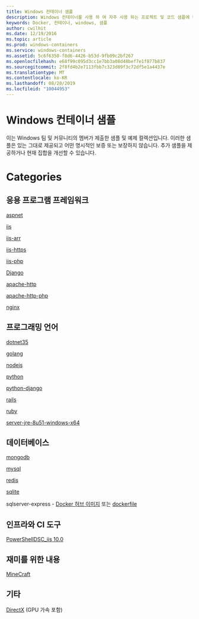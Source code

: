 ```yaml
---
title: Windows 컨테이너 샘플
description: Windows 컨테이너를 사용 하 여 자주 사용 하는 프로젝트 및 코드 샘플에 대 한 링크를 찾습니다.
keywords: Docker, 컨테이너, windows, 샘플
author: cwilhit
ms.date: 12/19/2016
ms.topic: article
ms.prod: windows-containers
ms.service: windows-containers
ms.assetid: 5c6f6350-f8d6-4426-b53d-9fb09c2bf267
ms.openlocfilehash: e68f99c095d3cc1e7bb3a08d48bef7e1f877b837
ms.sourcegitcommit: 2f8fd4b2e7113fbb7c323d89f3c72df5e1a4437e
ms.translationtype: MT
ms.contentlocale: ko-KR
ms.lasthandoff: 08/20/2019
ms.locfileid: "10044953"
---
```

# <a name="windows-container-samples"></a>Windows 컨테이너 샘플

이는 Windows 팀 및 커뮤니티의 멤버가 제출한 샘플 및 예제 컬렉션입니다.  이러한 샘플은 있는 그대로 제공되고 어떤 명시적인 보증 또는 보장하지 않습니다.  추가 샘플을 제공하거나 현재 집합을 개선할 수 있습니다.

# <a name="categories"></a>Categories

## <a name="application-frameworks"></a>응용 프로그램 프레임워크

[aspnet](https://github.com/Microsoft/Virtualization-Documentation/tree/master/windows-container-samples/aspnet)

[iis](https://github.com/Microsoft/Virtualization-Documentation/tree/master/windows-container-samples/iis)

[iis-arr](https://github.com/Microsoft/Virtualization-Documentation/tree/master/windows-container-samples/iis-arr)

[iis-https](https://github.com/Microsoft/Virtualization-Documentation/tree/master/windows-container-samples/iis-https)

[iis-php](https://github.com/Microsoft/Virtualization-Documentation/tree/master/windows-container-samples/iis-php)

[Django](https://github.com/Microsoft/Virtualization-Documentation/tree/master/windows-container-samples/Django)

[apache-http](https://github.com/Microsoft/Virtualization-Documentation/tree/master/windows-container-samples/apache-http)

[apache-http-php](https://github.com/Microsoft/Virtualization-Documentation/tree/master/windows-container-samples/apache-http-php)

[nginx](https://github.com/Microsoft/Virtualization-Documentation/tree/master/windows-container-samples/nginx)

## <a name="programing-languages"></a>프로그래밍 언어

[dotnet35](https://github.com/Microsoft/Virtualization-Documentation/tree/master/windows-container-samples/dotnet35)

[golang](https://github.com/Microsoft/Virtualization-Documentation/tree/master/windows-container-samples/golang)

[nodejs](https://github.com/Microsoft/Virtualization-Documentation/tree/master/windows-container-samples/nodejs)

[python](https://github.com/Microsoft/Virtualization-Documentation/tree/master/windows-container-samples/python)

[python-django](https://github.com/Microsoft/Virtualization-Documentation/tree/master/windows-container-samples/python-django)

[rails](https://github.com/Microsoft/Virtualization-Documentation/tree/master/windows-container-samples/rails)

[ruby](https://github.com/Microsoft/Virtualization-Documentation/tree/master/windows-container-samples/ruby)

[server-jre-8u51-windows-x64](https://github.com/Microsoft/Virtualization-Documentation/tree/master/windows-container-samples/server-jre-8u51-windows-x64)

## <a name="databases"></a>데이터베이스

[mongodb](https://github.com/Microsoft/Virtualization-Documentation/tree/master/windows-container-samples/mongodb)

[mysql](https://github.com/Microsoft/Virtualization-Documentation/tree/master/windows-container-samples/mysql)

[redis](https://github.com/Microsoft/Virtualization-Documentation/tree/master/windows-container-samples/redis)

[sqlite](https://github.com/Microsoft/Virtualization-Documentation/tree/master/windows-container-samples/sqlite)

sqlserver-express - [Docker 허브 이미지](https://hub.docker.com/r/microsoft/mssql-server-windows-express/) 또는 [dockerfile](https://github.com/Microsoft/mssql-docker/blob/master/windows/mssql-server-windows-express/dockerfile)

## <a name="infrastructure-and-ci-tools"></a>인프라와 CI 도구

[PowerShellDSC_iis 10.0](https://github.com/Microsoft/Virtualization-Documentation/tree/master/windows-container-samples/PowerShellDSC_iis-10.0)

## <a name="just-for-fun"></a>재미를 위한 내용

[MineCraft](https://github.com/Microsoft/Virtualization-Documentation/tree/master/windows-container-samples/MineCraft) 

## <a name="other"></a>기타

[DirectX](https://github.com/MicrosoftDocs/Virtualization-Documentation/tree/master/windows-container-samples/directx) (GPU 가속 포함)
